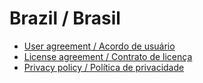 # Brazil / Brasil
* [User agreement / Acordo de usuário](./pt_BR/user_agreement.md)
* [License agreement / Contrato de licença](./pt_BR/license_agreement.md)
* [Privacy policy / Política de privacidade](./pt_BR/privacy_policy.md)